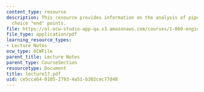 ```yaml
---
content_type: resource
description: This resource provides information on the analysis of pipe flow, and
  choice "end" points.
file: https://ol-ocw-studio-app-qa.s3.amazonaws.com/courses/1-060-engineering-mechanics-ii-spring-2006/ce5cca64010527934a51b302cec77d48_lecture17.pdf
file_type: application/pdf
learning_resource_types:
- Lecture Notes
ocw_type: OCWFile
parent_title: Lecture Notes
parent_type: CourseSection
resourcetype: Document
title: lecture17.pdf
uid: ce5cca64-0105-2793-4a51-b302cec77d48
---
```

